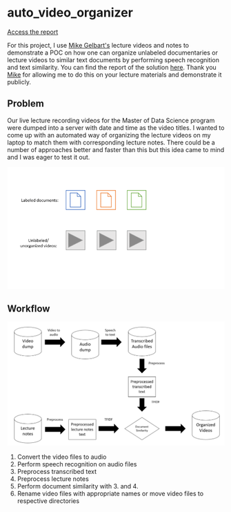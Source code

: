 # auto_video_organizer
[Access the report](https://github.com/anasm-17/video_organizer/blob/master/report.html) 

For this project, I use [Mike Gelbart's](https://www.mikegelbart.com/) lecture videos and notes to demonstrate a POC on how one can organize unlabeled documentaries or lecture videos to similar text documents by performing speech recognition and text similarity. You can find the report of the solution [here](https://github.com/anasm-17/video_organizer/blob/master/report.html). Thank you [Mike](https://www.mikegelbart.com/) for allowing me to do this on your lecture materials and demonstrate it publicly.

## Problem
Our live lecture recording videos for the Master of Data Science program were dumped into a server with date and time as the video titles. I wanted to come up with an automated way of organizing the lecture videos on my laptop to match them with corresponding lecture notes. There could be a number of approaches better and faster than this but this idea came to mind and I was eager to test it out.

![animation](images/process_animation.gif)

## Workflow

<img src="images/workflow.PNG">

1) Convert the video files to audio
2) Perform speech recognition on audio files
3) Preprocess transcribed text
4) Preprocess lecture notes
5) Perform document similarity with 3. and 4.
6) Rename video files with appropriate names or move video files to respective directories
